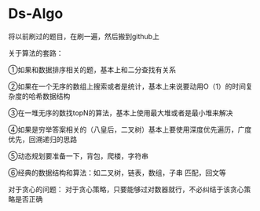 # Ds-Algo
将以前刷过的题目，在刷一遍，然后搬到github上


关于算法的套路：

①如果和数据排序相关的题，基本上和二分查找有关系

②如果在一个无序的数组上搜索或者是统计，基本上来说要动用O（1）的时间复杂度的哈希数据结构

③在一堆无序的数找topN的算法，基本上使用最大堆或者是最小堆来解决

④如果是穷举答案相关的（八皇后，二叉树）基本上要使用深度优先遍历，广度优先，回溯递归的思路

⑤动态规划要准备一下，背包，爬楼，字符串

⑥经典的数据结构和算法：如二叉树，链表，数组，子串 匹配，回文等

对于贪心的问题：
    对于贪心策略，只要能够过对数器就行，不必纠结于该贪心策略是否正确